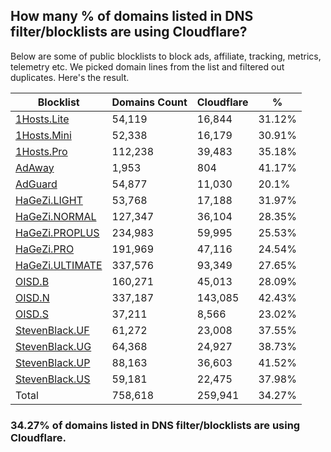 ## How many % of domains listed in DNS filter/blocklists are using Cloudflare?


Below are some of public blocklists to block ads, affiliate, tracking, metrics, telemetry etc.
We picked domain lines from the list and filtered out duplicates.
Here's the result.


| Blocklist | Domains Count | Cloudflare | % |
| --- | --- | --- | --- |
| [1Hosts.Lite](https://raw.githubusercontent.com/badmojr/1Hosts/master/Lite/hosts.win) | 54,119 | 16,844 | 31.12% |
| [1Hosts.Mini](https://raw.githubusercontent.com/badmojr/1Hosts/master/mini/hosts.win) | 52,338 | 16,179 | 30.91% |
| [1Hosts.Pro](https://raw.githubusercontent.com/badmojr/1Hosts/master/Pro/hosts.win) | 112,238 | 39,483 | 35.18% |
| [AdAway](https://raw.githubusercontent.com/AdAway/adaway.github.io/master/hosts.txt) | 1,953 | 804 | 41.17% |
| [AdGuard](https://adguardteam.github.io/AdGuardSDNSFilter/Filters/filter.txt) | 54,877 | 11,030 | 20.1% |
| [HaGeZi.LIGHT](https://raw.githubusercontent.com/hagezi/dns-blocklists/main/hosts/light.txt) | 53,768 | 17,188 | 31.97% |
| [HaGeZi.NORMAL](https://raw.githubusercontent.com/hagezi/dns-blocklists/main/hosts/multi.txt) | 127,347 | 36,104 | 28.35% |
| [HaGeZi.PROPLUS](https://raw.githubusercontent.com/hagezi/dns-blocklists/main/hosts/pro.plus.txt) | 234,983 | 59,995 | 25.53% |
| [HaGeZi.PRO](https://raw.githubusercontent.com/hagezi/dns-blocklists/main/hosts/pro.txt) | 191,969 | 47,116 | 24.54% |
| [HaGeZi.ULTIMATE](https://raw.githubusercontent.com/hagezi/dns-blocklists/main/hosts/ultimate.txt) | 337,576 | 93,349 | 27.65% |
| [OISD.B](https://big.oisd.nl/dnsmasq) | 160,271 | 45,013 | 28.09% |
| [OISD.N](https://nsfw.oisd.nl/dnsmasq) | 337,187 | 143,085 | 42.43% |
| [OISD.S](https://small.oisd.nl/dnsmasq) | 37,211 | 8,566 | 23.02% |
| [StevenBlack.UF](https://raw.githubusercontent.com/StevenBlack/hosts/master/alternates/fakenews/hosts) | 61,272 | 23,008 | 37.55% |
| [StevenBlack.UG](https://raw.githubusercontent.com/StevenBlack/hosts/master/alternates/gambling/hosts) | 64,368 | 24,927 | 38.73% |
| [StevenBlack.UP](https://raw.githubusercontent.com/StevenBlack/hosts/master/alternates/porn/hosts) | 88,163 | 36,603 | 41.52% |
| [StevenBlack.US](https://raw.githubusercontent.com/StevenBlack/hosts/master/alternates/social/hosts) | 59,181 | 22,475 | 37.98% |
| Total | 758,618 | 259,941 | 34.27% |


### 34.27% of domains listed in DNS filter/blocklists are using Cloudflare.